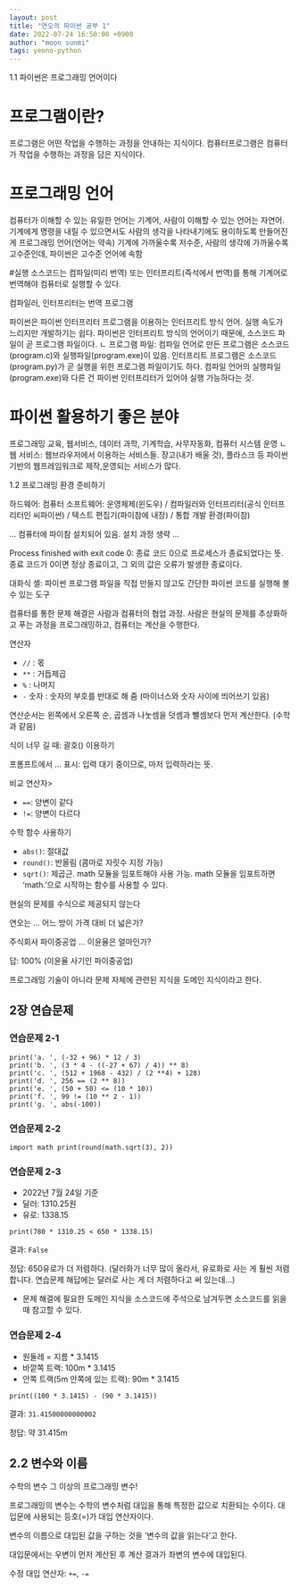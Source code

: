 ```yaml
---
layout: post
title: "연오의 파이썬 공부 1"
date: 2022-07-24 16:50:00 +0900
author: "moon sunmi"
tags: yeono-python
---
```


1.1 파이썬은 프로그래밍 언어이다

# 프로그램이란?

프로그램은 어떤 작업을 수행하는 과정을 안내하는 지식이다.
컴퓨터프로그램은 컴퓨터가 작업을 수행하는 과정을 담은 지식이다.

# 프로그래밍 언어

컴퓨터가 이해할 수 있는 유일한 언어는 기계어, 사람이 이해할 수 있는 언어는 자연어.
기계에게 명령을 내릴 수 있으면서도 사람의 생각을 나타내기에도 용이하도록 만들어진 게 프로그래밍 언어(언어는 약속)
기계에 가까울수록 저수준, 사람의 생각에 가까울수록 고수준인데, 파이썬은 고수준 언어에 속함

#실행
소스코드는 컴파일(미리 번역) 또는 인터프리트(즉석에서 번역)를 통해 기계어로 번역해야 컴퓨터로 실행할 수 있다.

컴파일러, 인터프리터는 번역 프로그램

파이썬은 파이썬 인터프리터 프로그램을 이용하는 인터프리트 방식 언어. 실행 속도가 느리지만 개발하기는 쉽다.
파이썬은 인터프리트 방식의 언어이기 때문에, 소스코드 파일이 곧 프로그램 파일이다.
ㄴ 프로그램 파일: 컴파일 언어로 만든 프로그램은 소스코드(program.c)와 실행파일(program.exe)이 있음. 인터프리트 프로그램은 소스코드(program.py)가 곧 실행을 위한 프로그램 파일이기도 하다. 컴파일 언어의 실행파일(program.exe)와 다른 건 파이썬 인터프리터가 있어야 실행 가능하다는 것.

# 파이썬 활용하기 좋은 분야

프로그래밍 교육, 웹서비스, 데이터 과학, 기계학습, 사무자동화, 컴퓨터 시스템 운영
ㄴ 웹 서비스: 웹브라우저에서 이용하는 서비스들. 장고(내가 배울 것), 플라스크 등 파이썬 기반의 웹프레임워크로 제작,운영되는 서비스가 많다.

1.2 프로그래밍 환경 준비하기

하드웨어: 컴퓨터
소프트웨어: 운영체제(윈도우) / 컴파일러와 인터프리터(공식 인터프리터인 씨파이썬) / 텍스트 편집기(파이참에 내장) / 통합 개발 환경(파이참)

… 컴퓨터에 파이참 설치되어 있음. 설치 과정 생략 …

Process finished with exit code 0: 종료 코드 0으로 프로세스가 종료되었다는 뜻. 종료 코드가 0이면 정상 종료이고, 그 외의 값은 오류가 발생한 종료이다.

대화식 셸: 파이썬 프로그램 파일을 직접 만들지 않고도 간단한 파이썬 코드를 실행해 볼 수 있는 도구

컴퓨터를 통한 문제 해결은 사람과 컴퓨터의 협업 과정. 사람은 현실의 문제를 추상화하고 푸는 과정을 프로그래밍하고, 컴퓨터는 계산을 수행한다.

연산자

- `//` : 몫
- `**` : 거듭제곱
- `%` : 나머지
- `-` 숫자 : 숫자의 부호를 반대로 해 줌 (마이너스와 숫자 사이에 띄어쓰기 있음)

연산순서는 왼쪽에서 오른쪽 순, 곱셈과 나눗셈을 덧셈과 뺄셈보다 먼저 계산한다. (수학과 같음)

식이 너무 길 때: 괄호() 이용하기

프롬프트에서 … 표시: 입력 대기 중이므로, 마저 입력하라는 뜻.

비교 연산자>

- `==`: 양변이 같다
- `!=`: 양변이 다르다

수학 함수 사용하기

- `abs()`: 절대값
- `round()`: 반올림 (콤마로 자릿수 지정 가능)
- `sqrt()`: 제곱근. math 모듈을 임포트해야 사용 가능. math 모듈을 임포트하면 ‘math.’으로 시작하는 함수를 사용할 수 있다.

현실의 문제를 수식으로 제공되지 않는다

연오는 … 어느 방이 가격 대비 더 넓은가?

주식회사 파이중공업 … 이윤율은 얼마인가?

답: 100% (이윤율 사기인 파이중공업)

프로그래밍 기술이 아니라 문제 자체에 관련된 지식을 도메인 지식이라고 한다.

## 2장 연습문제

### 연습문제 2-1

```
print('a. ', (-32 + 96) * 12 / 3)
print('b. ', (3 * 4 - ((-27 + 67) / 4)) ** 8)
print('c. ', (512 + 1968 - 432) / (2 **4) + 128)
print('d. ', 256 == (2 ** 8))
print('e. ', (50 + 50) <= (10 * 10))
print('f. ', 99 != (10 ** 2 - 1))
print('g. ', abs(-100))
```

### 연습문제 2-2

`import math
print(round(math.sqrt(3), 2))`

### 연습문제 2-3

- 2022년 7월 24일 기준
- 달러: 1310.25원
- 유로: 1338.15

`print(780 * 1310.25 < 650 * 1338.15)`

결과:
`False`

정답: 650유로가 더 저렴하다. (달러화가 너무 많이 올라서, 유로화로 사는 게 훨씬 저렴합니다. 연습문제 해답에는 달러로 사는 게 더 저렴하다고 써 있는데…)

- 문제 해결에 필요한 도메인 지식을 소스코드에 주석으로 남겨두면 소스코드를 읽을 때 참고할 수 있다.

### 연습문제 2-4

- 원둘레 = 지름 \* 3.1415
- 바깥쪽 트랙: 100m \* 3.1415
- 안쪽 트랙(5m 안쪽에 있는 트랙): 90m \* 3.1415

`print((100 * 3.1415) - (90 * 3.1415))`

결과:
`31.41500000000002`

정답: 약 31.415m

## 2.2 변수와 이름

수학의 변수 그 이상의 프로그래밍 변수!

프로그래밍의 변수는 수학의 변수처럼 대입을 통해 특정한 값으로 치환되는 수이다.
대입문에 사용되는 등호(=)가 대입 연산자이다.

변수의 이름으로 대입된 값을 구하는 것을 ‘변수의 값을 읽는다’고 한다.

대입문에서는 우변이 먼저 계산된 후 계산 결과가 좌변의 변수에 대입된다.

수정 대입 연산자: `+=`, `-=`
